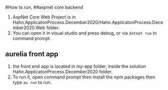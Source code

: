#How to run,
##aspnet core backend
1. AspNet Core Web Project is in Hahn.ApplicatonProcess.December2020/Hahn.ApplicatonProcess.December2020.Web folder.
2. You can open it in visual studio and press debug, or via `dotnet run` in command prompt.

## aurelia front app
1. the front end app is located in my-app folder, inside the solution Hahn.ApplicatonProcess.December2020 folder.
2. To run it, open command prompt then install the npm packages then type `au run` to run.